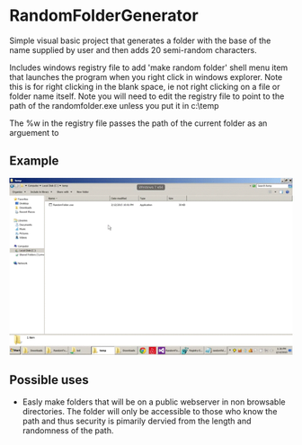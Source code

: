# RandomFolderGenerator
Simple visual basic project that generates a folder with the base of the name supplied by user and then adds 20 semi-random characters.

Includes windows registry file to add 'make random folder' shell menu item that launches the program when you right click in windows explorer. Note this is for right clicking in the blank space, ie not right clicking on a file or folder name itself. Note you will need to edit the registry file to point to the path of the randomfolder.exe unless you put it in c:\temp

The %w in the registry file passes the path of the current folder as an arguement to 
## Example
![alt tag](https://raw.githubusercontent.com/Ewarren7/RandomFolderGenerator/master/RandomFolder.gif)

## Possible uses 
- Easly make folders that will be on a public webserver in non browsable directories. The folder will only be accessible to those who know the path and thus security is pimarily dervied from the length and randomness of the path. 
